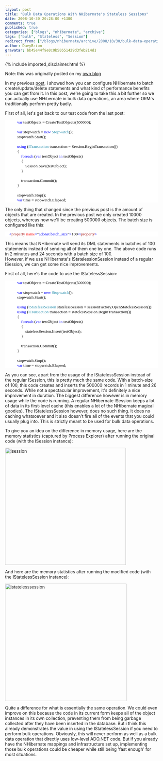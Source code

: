 ```yaml
---
layout: post
title: "Bulk Data Operations With NHibernate's Stateless Sessions"
date: 2008-10-30 20:28:00 +1300
comments: true
published: true
categories: ["blogs", "nhibernate", "archive"]
tags: ["bulk", "Stateless", "Session"]
redirect_from: ["/blogs/nhibernate/archive/2008/10/30/bulk-data-operations-with-nhibernate-s-stateless-sessions.aspx"]
author: DavyBrion
gravatar: bb45e44f9e0c0b50551429d3feb214d1
---
```

{% include imported_disclaimer.html %}
<p>Note: this was originally posted on my <a target="_blank" href="http://davybrion.com/blog/2008/10/bulk-data-operations-with-nhibernates-stateless-sessions/">own blog</a></p>
<p>In my previous <a href="http://davybrion.com/blog/2008/10/batching-nhibernates-dm-statements/">post</a>, i showed how you can configure NHibernate to batch create/update/delete statements and what kind of performance benefits you can get from it.  In this post, we're going to take this a bit further so we can actually use NHibernate in bulk data operations, an area where ORM's traditionally perform pretty badly.
</p>
<p>
First of all, let's get back to our test code from the last post:
<code>
</code></p>
<div style="font-family: Consolas; font-size: 10pt; color: black; background: white;">
<p style="margin: 0px;">&nbsp;&nbsp;&nbsp; &nbsp;&nbsp;&nbsp; &nbsp;&nbsp;&nbsp; <span style="color: blue;">var</span> testObjects = CreateTestObjects(500000);</p>
<p style="margin: 0px;">&nbsp;</p>
<p style="margin: 0px;">&nbsp;&nbsp;&nbsp; &nbsp;&nbsp;&nbsp; &nbsp;&nbsp;&nbsp; <span style="color: blue;">var</span> stopwatch = <span style="color: blue;">new</span> <span style="color: #2b91af;">Stopwatch</span>();</p>
<p style="margin: 0px;">&nbsp;&nbsp;&nbsp; &nbsp;&nbsp;&nbsp; &nbsp;&nbsp;&nbsp; stopwatch.Start();</p>
<p style="margin: 0px;">&nbsp;</p>
<p style="margin: 0px;">&nbsp;&nbsp;&nbsp; &nbsp;&nbsp;&nbsp; &nbsp;&nbsp;&nbsp; <span style="color: blue;">using</span> (<span style="color: #2b91af;">ITransaction</span> transaction = Session.BeginTransaction())</p>
<p style="margin: 0px;">&nbsp;&nbsp;&nbsp; &nbsp;&nbsp;&nbsp; &nbsp;&nbsp;&nbsp; {</p>
<p style="margin: 0px;">&nbsp;&nbsp;&nbsp; &nbsp;&nbsp;&nbsp; &nbsp;&nbsp;&nbsp; &nbsp;&nbsp;&nbsp; <span style="color: blue;">foreach</span> (<span style="color: blue;">var</span> testObject <span style="color: blue;">in</span> testObjects)</p>
<p style="margin: 0px;">&nbsp;&nbsp;&nbsp; &nbsp;&nbsp;&nbsp; &nbsp;&nbsp;&nbsp; &nbsp;&nbsp;&nbsp; {</p>
<p style="margin: 0px;">&nbsp;&nbsp;&nbsp; &nbsp;&nbsp;&nbsp; &nbsp;&nbsp;&nbsp; &nbsp;&nbsp;&nbsp; &nbsp;&nbsp;&nbsp; Session.Save(testObject);</p>
<p style="margin: 0px;">&nbsp;&nbsp;&nbsp; &nbsp;&nbsp;&nbsp; &nbsp;&nbsp;&nbsp; &nbsp;&nbsp;&nbsp; }</p>
<p style="margin: 0px;">&nbsp;</p>
<p style="margin: 0px;">&nbsp;&nbsp;&nbsp; &nbsp;&nbsp;&nbsp; &nbsp;&nbsp;&nbsp; &nbsp;&nbsp;&nbsp; transaction.Commit();</p>
<p style="margin: 0px;">&nbsp;&nbsp;&nbsp; &nbsp;&nbsp;&nbsp; &nbsp;&nbsp;&nbsp; }</p>
<p style="margin: 0px;">&nbsp;</p>
<p style="margin: 0px;">&nbsp;&nbsp;&nbsp; &nbsp;&nbsp;&nbsp; &nbsp;&nbsp;&nbsp; stopwatch.Stop();</p>
<p style="margin: 0px;">&nbsp;&nbsp;&nbsp; &nbsp;&nbsp;&nbsp; &nbsp;&nbsp;&nbsp; <span style="color: blue;">var</span> time = stopwatch.Elapsed;</p>
</div>
<p>

The only thing that changed since the previous post is the amount of objects that are created. In the previous post we only created 10000 objects, whereas now we'll be creating 500000 objects.
The batch size is configured like this:
<code>
</code></p>
<div style="font-family: Consolas; font-size: 10pt; color: black; background: white;">
<p style="margin: 0px;"><span style="color: blue;">&nbsp; &nbsp; &lt;</span><span style="color: #a31515;">property</span><span style="color: blue;"> </span><span style="color: red;">name</span><span style="color: blue;">=</span>"<span style="color: blue;">adonet.batch_size</span>"<span style="color: blue;">&gt;</span>100<span style="color: blue;">&lt;/</span><span style="color: #a31515;">property</span><span style="color: blue;">&gt;</span></p>
</div>
<p>

This means that NHibernate will send its DML statements in batches of 100 statements instead of sending all of them one by one.  The above code runs in 2 minutes and 24 seconds with a batch size of 100.  
However, if we use NHibernate's IStatelessionSession instead of a regular ISession, we can get some nice improvements. </p>
<p>First of all, here's the code to use the IStatelessSession:
<code>
</code></p>
<div style="font-family: Consolas; font-size: 10pt; color: black; background: white;">
<p style="margin: 0px;">&nbsp;&nbsp;&nbsp; &nbsp;&nbsp;&nbsp; &nbsp;&nbsp;&nbsp; <span style="color: blue;">var</span> testObjects = CreateTestObjects(500000);</p>
<p style="margin: 0px;">&nbsp;</p>
<p style="margin: 0px;">&nbsp;&nbsp;&nbsp; &nbsp;&nbsp;&nbsp; &nbsp;&nbsp;&nbsp; <span style="color: blue;">var</span> stopwatch = <span style="color: blue;">new</span> <span style="color: #2b91af;">Stopwatch</span>();</p>
<p style="margin: 0px;">&nbsp;&nbsp;&nbsp; &nbsp;&nbsp;&nbsp; &nbsp;&nbsp;&nbsp; stopwatch.Start();</p>
<p style="margin: 0px;">&nbsp;</p>
<p style="margin: 0px;">&nbsp;&nbsp;&nbsp; &nbsp;&nbsp;&nbsp; &nbsp;&nbsp;&nbsp; <span style="color: blue;">using</span> (<span style="color: #2b91af;">IStatelessSession</span> statelessSession = sessionFactory.OpenStatelessSession())</p>
<p style="margin: 0px;">&nbsp;&nbsp;&nbsp; &nbsp;&nbsp;&nbsp; &nbsp;&nbsp;&nbsp; <span style="color: blue;">using</span> (<span style="color: #2b91af;">ITransaction</span> transaction = statelessSession.BeginTransaction())</p>
<p style="margin: 0px;">&nbsp;&nbsp;&nbsp; &nbsp;&nbsp;&nbsp; &nbsp;&nbsp;&nbsp; {</p>
<p style="margin: 0px;">&nbsp;&nbsp;&nbsp; &nbsp;&nbsp;&nbsp; &nbsp;&nbsp;&nbsp; &nbsp;&nbsp;&nbsp; <span style="color: blue;">foreach</span> (<span style="color: blue;">var</span> testObject <span style="color: blue;">in</span> testObjects)</p>
<p style="margin: 0px;">&nbsp;&nbsp;&nbsp; &nbsp;&nbsp;&nbsp; &nbsp;&nbsp;&nbsp; &nbsp;&nbsp;&nbsp; {</p>
<p style="margin: 0px;">&nbsp;&nbsp;&nbsp; &nbsp;&nbsp;&nbsp; &nbsp;&nbsp;&nbsp; &nbsp;&nbsp;&nbsp; &nbsp;&nbsp;&nbsp; statelessSession.Insert(testObject);</p>
<p style="margin: 0px;">&nbsp;&nbsp;&nbsp; &nbsp;&nbsp;&nbsp; &nbsp;&nbsp;&nbsp; &nbsp;&nbsp;&nbsp; }</p>
<p style="margin: 0px;">&nbsp;</p>
<p style="margin: 0px;">&nbsp;&nbsp;&nbsp; &nbsp;&nbsp;&nbsp; &nbsp;&nbsp;&nbsp; &nbsp;&nbsp;&nbsp; transaction.Commit();</p>
<p style="margin: 0px;">&nbsp;&nbsp;&nbsp; &nbsp;&nbsp;&nbsp; &nbsp;&nbsp;&nbsp; }</p>
<p style="margin: 0px;">&nbsp;</p>
<p style="margin: 0px;">&nbsp;&nbsp;&nbsp; &nbsp;&nbsp;&nbsp; &nbsp;&nbsp;&nbsp; stopwatch.Stop();</p>
<p style="margin: 0px;">&nbsp;&nbsp;&nbsp; &nbsp;&nbsp;&nbsp; &nbsp;&nbsp;&nbsp; <span style="color: blue;">var</span> time = stopwatch.Elapsed;</p>
</div>
<p>

As you can see, apart from the usage of the IStatelessSession instead of the regular ISession, this is pretty much the same code.
With a batch-size of 100, this code creates and inserts the 500000 records in 1 minute and 26 seconds.  While not a spectacular improvement, it's definitely a nice improvement in duration.
The biggest difference however is in memory usage while the code is running. A regular NHibernate ISession keeps a lot of data in its first-level cache (this enables a lot of the NHibernate magical goodies).  The IStatelessSession however, does no such thing.  It does no caching whatsoever and it also doesn't fire all of the events that you could usually plug into.  This is strictly meant to be used for bulk data operations.
</p>
<p>
To give you an idea on the difference in memory usage, here are the memory statistics (captured by Process Explorer) after running the original code (with the ISession instance):
</p>
<p><a href="http://davybrion.com/blog/wp-content/uploads/2008/10/isession.png"><img src="http://davybrion.com/blog/wp-content/uploads/2008/10/isession.png" title="isession" class="alignnone size-full wp-image-551" height="385" width="398" /></a></p>
<p>
And here are the memory statistics after running the modified code (with the IStatelessSession instance):</p>
<p>
<a href="http://davybrion.com/blog/wp-content/uploads/2008/10/istatelesssession.png"><img src="http://davybrion.com/blog/wp-content/uploads/2008/10/istatelesssession.png" title="istatelesssession" class="alignnone size-full wp-image-552" height="386" width="400" /></a></p>
<p>Quite a difference for what is essentially the same operation.  We could even improve on this because the code in its current form keeps all of the object instances in its own collection, preventing them from being garbage collected after they have been inserted in the database.  But i think this already demonstrates the value in using the IStatelessSession if you need to perform bulk operations.
Obviously, this will never perform as well as a bulk data operation that directly uses low-level ADO.NET code.  But if you already have the NHibernate mappings and infrastructure set up, implementing those bulk operations could be cheaper while still being 'fast enough' for most situations.</p>
